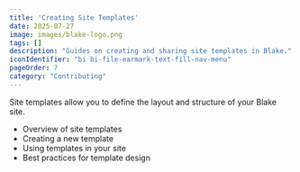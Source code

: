 ```yaml
---
title: 'Creating Site Templates'
date: 2025-07-27
image: images/blake-logo.png
tags: []
description: "Guides on creating and sharing site templates in Blake."
iconIdentifier: "bi bi-file-earmark-text-fill-nav-menu"
pageOrder: 7
category: "Contributing"
---
```


Site templates allow you to define the layout and structure of your Blake site.

- Overview of site templates
- Creating a new template
- Using templates in your site
- Best practices for template design
